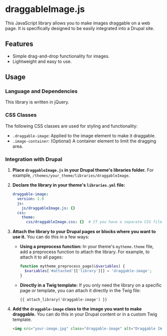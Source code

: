 # draggableImage.js

This JavaScript library allows you to make images draggable on a web page. It is specifically designed to be easily integrated into a Drupal site.

## Features

*   Simple drag-and-drop functionality for images.
*   Lightweight and easy to use.

## Usage

### Language and Dependencies

This library is written in jQuery.

### CSS Classes

The following CSS classes are used for styling and functionality:

*   `.draggable-image`: Applied to the image element to make it draggable.
*   `.image-container`: (Optional) A container element to limit the dragging area.

### Integration with Drupal

1.  **Place `draggableImage.js` in your Drupal theme's libraries folder.** For example, `/themes/your_theme/libraries/draggableImage`.

2.  **Declare the library in your theme's `libraries.yml` file:**

    ```yaml
    draggable-image:
      version: 1.0
      js:
        js/draggableImage.js: {}
      css:
        theme:
          css/draggableImage.css: {}  # If you have a separate CSS file
    ```

3.  **Attach the library to your Drupal pages or blocks where you want to use it.**  You can do this in a few ways:

    *   **Using a preprocess function:** In your theme's `mytheme.theme` file, add a preprocess function to attach the library. For example, to attach it to all pages:

        ```php
        function mytheme_preprocess_page(&$variables) {
          $variables['#attached']['library'][] = 'draggable-image';
        }
        ```

    *   **Directly in a Twig template:** If you only need the library on a specific page or template, you can attach it directly in the Twig file:

        ```twig
        {{ attach_library('draggable-image') }}
        ```

4.  **Add the `draggable-image` class to the image you want to make draggable.** You can do this in your Drupal content or in a custom Twig template.

    ```html
    <img src="your-image.jpg" class="draggable-image" alt="Draggable Image">
    ```
